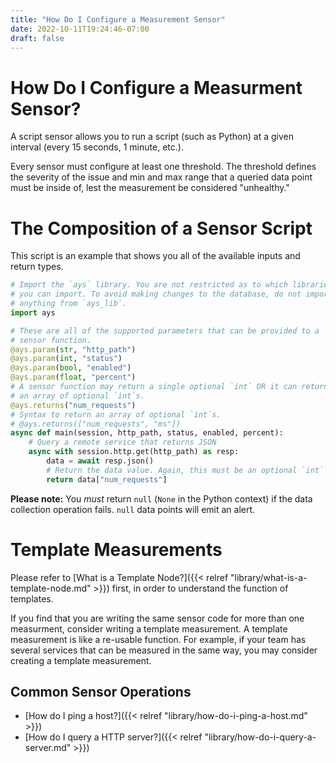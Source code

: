 ```yaml
---
title: "How Do I Configure a Measurement Sensor"
date: 2022-10-11T19:24:46-07:00
draft: false
---
```


# How Do I Configure a Measurment Sensor?

A script sensor allows you to run a script (such as Python) at a given interval (every 15 seconds, 1 minute, etc.).

Every sensor must configure at least one threshold. The threshold defines the severity of the issue and min and max range that a queried data point must be inside of, lest the measurement be considered "unhealthy."

# The Composition of a Sensor Script

This script is an example that shows you all of the available inputs and return types.

```python
# Import the `ays` library. You are not restricted as to which libraries
# you can import. To avoid making changes to the database, do not import
# anything from `ays_lib`.
import ays

# These are all of the supported parameters that can be provided to a
# sensor function.
@ays.param(str, "http_path")
@ays.param(int, "status")
@ays.param(bool, "enabled")
@ays.param(float, "percent")
# A sensor function may return a single optional `int` OR it can return
# an array of optional `int`s.
@ays.returns("num_requests")
# Syntax to return an array of optional `int`s.
# @ays.returns(["num_requests", "ms"])
async def main(session, http_path, status, enabled, percent):
    # Query a remote service that returns JSON
    async with session.http.get(http_path) as resp:
        data = await resp.json()
        # Return the data value. Again, this must be an optional `int`
        return data["num_requests"]
```

**Please note:** You *must* return `null` (`None` in the Python context) if the data collection operation fails. `null` data points will emit an alert.

# Template Measurements

Please refer to [What is a Template Node?]({{< relref "library/what-is-a-template-node.md" >}}) first, in order to understand the function of templates.

If you find that you are writing the same sensor code for more than one measurment, consider writing a template measurement. A template measurement is like a re-usable function. For example, if your team has several services that can be measured in the same way, you may consider creating a template measurement.

## Common Sensor Operations

- [How do I ping a host?]({{< relref "library/how-do-i-ping-a-host.md" >}})
- [How do I query a HTTP server?]({{< relref "library/how-do-i-query-a-server.md" >}})
